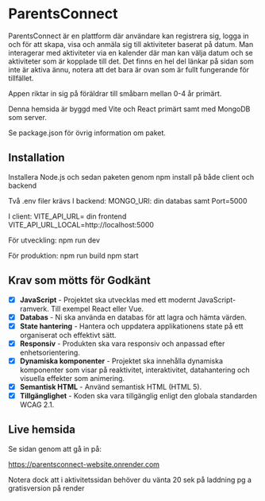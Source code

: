 # ParentsConnect

ParentsConnect är en plattform där användare kan registrera sig, logga in och för att skapa, visa och anmäla sig till aktiviteter baserat på datum. Man interagerar med aktiviteter via en kalender där man kan välja datum och se aktiviteter som är kopplade till det.
Det finns en hel del länkar på sidan som inte är aktiva ännu, notera att det bara är ovan som är fullt fungerande för tillfället.

Appen riktar in sig på föräldrar till småbarn mellan 0-4 år primärt.

Denna hemsida är byggd med Vite och React primärt samt med MongoDB som server.

Se package.json för övrig information om paket.

## Installation

Installera Node.js och sedan paketen genom npm install på både client och backend

Två .env filer krävs
I backend: MONGO_URI: din databas
samt Port=5000

I client:
VITE_API_URL= din frontend
VITE_API_URL_LOCAL=http://localhost:5000

För utveckling:
npm run dev

För produktion:
npm run build
npm start

## Krav som mötts för Godkänt

- [x] **JavaScript** - Projektet ska utvecklas med ett modernt JavaScript-ramverk. Till exempel React eller Vue.
- [x] **Databas** - Ni ska använda en databas för att lagra och hämta värden.
- [x] **State hantering** - Hantera och uppdatera applikationens state på ett organiserat och effektivt sätt.
- [x] **Responsiv** - Produkten ska vara responsiv och anpassad efter enhetsorientering.
- [x] **Dynamiska komponenter** - Projektet ska innehålla dynamiska komponenter som visar på reaktivitet, interaktivitet, datahantering och visuella effekter som animering.
- [x] **Semantisk HTML** - Använd semantisk HTML (HTML 5).
- [x] **Tillgänglighet** - Koden ska vara tillgänglig enligt den globala standarden WCAG 2.1.

## Live hemsida

Se sidan genom att gå in på:

https://parentsconnect-website.onrender.com

Notera dock att i aktivitetssidan behöver du vänta 20 sek på laddning pg a gratisversion på render
